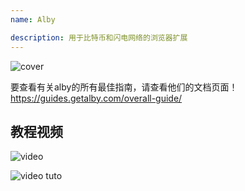 ```yaml
---
name: Alby

description: 用于比特币和闪电网络的浏览器扩展
---
```


![cover](assets/cover.webp)

要查看有关alby的所有最佳指南，请查看他们的文档页面！https://guides.getalby.com/overall-guide/

## 教程视频

![video](https://youtu.be/nd5fX2vHuDw)

![video tuto](https://guides.getalby.com/overall-guide/)